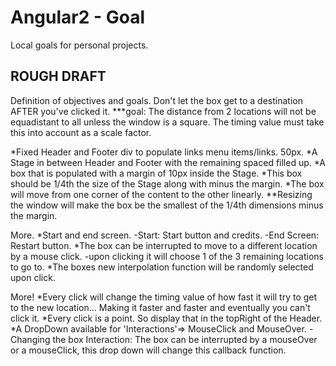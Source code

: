 # Angular2 - Goal
Local goals for personal projects.


## ROUGH DRAFT ##

Definition of objectives and goals. Don't let the box get to a destination AFTER you've clicked it.
***goal: The distance from 2 locations will not be equadistant to all unless the window is a square.
        The timing value must take this into account as a scale factor.

*Fixed Header and Footer div to populate links menu items/links. 50px.
*A Stage in between Header and Footer with the remaining spaced filled up.
*A box that is populated with a margin of 10px inside the Stage.
*This box should be 1/4th the size of the Stage along with minus the margin.
*The box will move from one corner of the content to the other linearly.
**Resizing the window will make the box be the smallest of the 1/4th dimensions minus the margin.

More.
*Start and end screen.
-Start: Start button and credits.
-End Screen: Restart button.
*The box can be interrupted to move to a different location by a mouse click.
-upon clicking it will choose 1 of the 3 remaining locations to go to.
*The boxes new interpolation function will be randomly selected upon click.

More!
*Every click will change the timing value of how fast it will try to get to the new location...
Making it faster and faster and eventually you can't click it.
*Every click is a point. So display that in the topRight of the Header.
*A DropDown available for 'Interactions'=> MouseClick and MouseOver.
-Changing the box Interaction: The box can be interrupted by a mouseOver or a mouseClick, this 
drop down will change this callback function.
